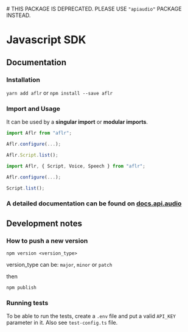 # THIS PACKAGE IS DEPRECATED. PLEASE USE `"apiaudio"` PACKAGE INSTEAD.

# Javascript SDK

## Documentation

### Installation

`yarn add aflr` or `npm install --save aflr`

### Import and Usage

It can be used by a **singular import** or **modular imports**.

```javascript
import Aflr from "aflr";

Aflr.configure(...);

Aflr.Script.list();
```

```javascript
import Aflr, { Script, Voice, Speech } from "aflr";

Aflr.configure(...);

Script.list();
```

### **A detailed documentation can be found on [docs.api.audio](https://docs.api.audio)**

## Development notes

### How to push a new version

`npm version <version_type>`

version_type can be: `major`, `minor` or `patch`

then

`npm publish`

### Running tests

To be able to run the tests, create a `.env` file and put a valid `API_KEY` parameter in it. Also see `test-config.ts` file.
